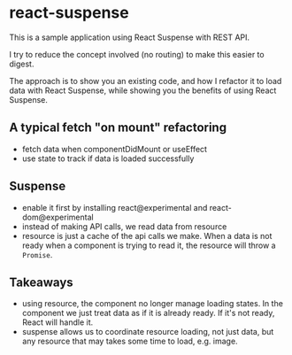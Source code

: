 # react-suspense

This is a sample application using React Suspense with REST API.

I try to reduce the concept involved (no routing) to make this easier to digest.

The approach is to show you an existing code, and how I refactor it to load data with React Suspense, while showing you the benefits of using React Suspense.

## A typical fetch "on mount" refactoring

- fetch data when componentDidMount or useEffect
- use state to track if data is loaded successfully

## Suspense

- enable it first by installing react@experimental and react-dom@experimental
- instead of making API calls, we read data from resource
- resource is just a cache of the api calls we make. When a data is not ready when a component is trying to read it, the resource will throw a `Promise`.

## Takeaways

- using resource, the component no longer manage loading states. In the component we just treat data as if it is already ready. If it's not ready, React will handle it.
- suspense allows us to coordinate resource loading, not just data, but any resource that may takes some time to load, e.g. image.
